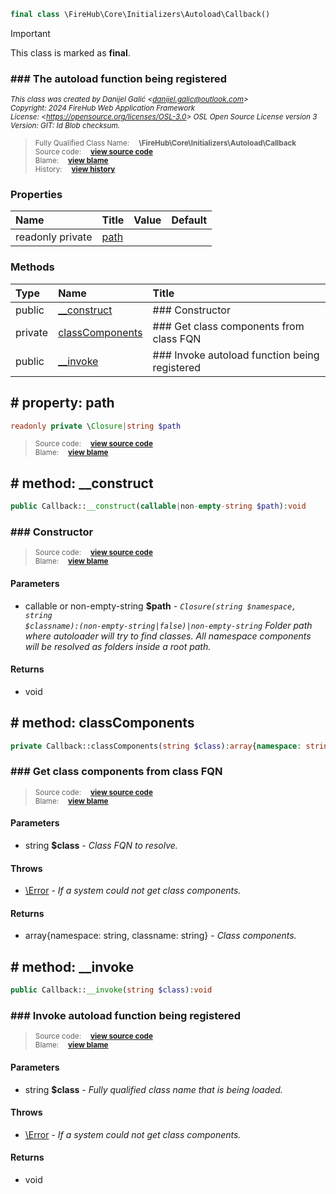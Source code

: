 ```php
final class \FireHub\Core\Initializers\Autoload\Callback()
```





> [!IMPORTANT]
This class is marked as **final**.





### ### The autoload function being registered



<sub>_This class was created by Danijel Galić &lt;danijel.galic@outlook.com&gt;_</sub><br/><sub>_Copyright: 2024 FireHub Web Application Framework_</sub><br/><sub>_License: &lt;https://opensource.org/licenses/OSL-3.0&gt; OSL Open Source License version 3_</sub><br/><sub>_Version: GIT: $Id$ Blob checksum._</sub>

><sub>Fully Qualified Class Name:  **\FireHub\Core\Initializers\Autoload\Callback**</sub><br/>
    <sub>Source code:  **[view source code](https://github.com/The-FireHub-Project/Core/blob/develop-pre-alpha-m1/src/initializers/autoload/firehub.Callback.php#L28)**</sub><br/>
        <sub>Blame:  **[view blame](https://github.com/The-FireHub-Project/Core/blame/develop-pre-alpha-m1/src/initializers/autoload/firehub.Callback.php)**</sub><br/>
        <sub>History:  **[view history](https://github.com/The-FireHub-Project/Core/commits/develop-pre-alpha-m1/src/initializers/autoload/firehub.Callback.php)**</sub>


### Properties
| Name | Title | Value | Default |
|:-----|:------|:------|:--------|
|readonly private|<a href="#$path">path</a>|||

### Methods
| Type | Name | Title |
|:-----|:-----|:------|
|public|<a href="#__construct()">__construct</a>|### Constructor|
|private|<a href="#classcomponents()">classComponents</a>|### Get class components from class FQN|
|public|<a href="#__invoke()">__invoke</a>|### Invoke autoload function being registered|

<h2><a name="$path"># property: path</a></h2>

```php
readonly private \Closure|string $path
```













><sub>Source code:  **[view source code](https://github.com/The-FireHub-Project/Core/blob/develop-pre-alpha-m1/src/initializers/autoload/firehub.Callback.php#L43)**</sub><br/>
        <sub>Blame:  **[view blame](https://github.com/The-FireHub-Project/Core/blame/develop-pre-alpha-m1/src/initializers/autoload/firehub.Callback.php#L43)**</sub>
<h2><a name="__construct()"># method: __construct</a></h2>

```php
public Callback::__construct(callable|non-empty-string $path):void
```











### ### Constructor



><sub>Source code:  **[view source code](https://github.com/The-FireHub-Project/Core/blob/develop-pre-alpha-m1/src/initializers/autoload/firehub.Callback.php#L42)**</sub><br/>
        <sub>Blame:  **[view blame](https://github.com/The-FireHub-Project/Core/blame/develop-pre-alpha-m1/src/initializers/autoload/firehub.Callback.php#L42)**</sub>
#### Parameters

* callable or non-empty-string **$path** - _<code>Closure(string $namespace, string $classname):(non-empty-string|false)|non-empty-string</code>
Folder path where autoloader will try to find classes. All namespace components will be resolved as folders
inside a root path._
#### Returns

* void
<h2><a name="classcomponents()"># method: classComponents</a></h2>

```php
private Callback::classComponents(string $class):array{namespace: string, classname: string}
```











### ### Get class components from class FQN



><sub>Source code:  **[view source code](https://github.com/The-FireHub-Project/Core/blob/develop-pre-alpha-m1/src/initializers/autoload/firehub.Callback.php#L65)**</sub><br/>
        <sub>Blame:  **[view blame](https://github.com/The-FireHub-Project/Core/blame/develop-pre-alpha-m1/src/initializers/autoload/firehub.Callback.php#L65)**</sub>
#### Parameters

* string **$class** - _Class FQN to resolve._
#### Throws

* [\Error](./Wiki-Error) - _If a system could not get class components._
#### Returns

* array{namespace: string, classname: string} - _Class components._
<h2><a name="__invoke()"># method: __invoke</a></h2>

```php
public Callback::__invoke(string $class):void
```











### ### Invoke autoload function being registered



><sub>Source code:  **[view source code](https://github.com/The-FireHub-Project/Core/blob/develop-pre-alpha-m1/src/initializers/autoload/firehub.Callback.php#L109)**</sub><br/>
        <sub>Blame:  **[view blame](https://github.com/The-FireHub-Project/Core/blame/develop-pre-alpha-m1/src/initializers/autoload/firehub.Callback.php#L109)**</sub>
#### Parameters

* string **$class** - _Fully qualified class name that is being loaded._
#### Throws

* [\Error](./Wiki-Error) - _If a system could not get class components._
#### Returns

* void